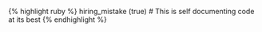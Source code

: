 {% highlight ruby %}
hiring_mistake (true) # This is self documenting code at its best
{% endhighlight %}
